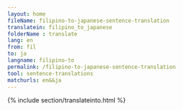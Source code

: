 ```yaml
---
layout: home
fileName: filipino-to-japanese-sentence-translation
translatein: filipino_to_japanese
folderName : translate
lang: en
from: fil
to: ja
langname: filipino-to
permalink: /filipino-to-japanese-sentence-translation
tool: sentence-translations
matchurls: en&&ja
---
```

{% include section/translateinto.html %}
